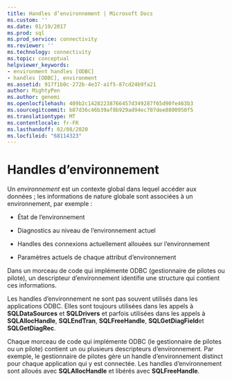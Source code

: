 ```yaml
---
title: Handles d’environnement | Microsoft Docs
ms.custom: ''
ms.date: 01/19/2017
ms.prod: sql
ms.prod_service: connectivity
ms.reviewer: ''
ms.technology: connectivity
ms.topic: conceptual
helpviewer_keywords:
- environment handles [ODBC]
- handles [ODBC], environment
ms.assetid: 917f1b0c-272b-4e37-a1f5-87cd24b9fa21
author: MightyPen
ms.author: genemi
ms.openlocfilehash: 409b2c14282238766457d349287f65d90fe463b3
ms.sourcegitcommit: b87d36c46b39af8b929ad94ec707dee8800950f5
ms.translationtype: MT
ms.contentlocale: fr-FR
ms.lasthandoff: 02/08/2020
ms.locfileid: "68114323"
---
```

# <a name="environment-handles"></a>Handles d’environnement
Un *environnement* est un contexte global dans lequel accéder aux données ; les informations de nature globale sont associées à un environnement, par exemple :  
  
-   État de l’environnement  
  
-   Diagnostics au niveau de l’environnement actuel  
  
-   Handles des connexions actuellement allouées sur l’environnement  
  
-   Paramètres actuels de chaque attribut d’environnement  
  
 Dans un morceau de code qui implémente ODBC (gestionnaire de pilotes ou pilote), un descripteur d’environnement identifie une structure qui contient ces informations.  
  
 Les handles d’environnement ne sont pas souvent utilisés dans les applications ODBC. Elles sont toujours utilisées dans les appels à **SQLDataSources** et **SQLDrivers** et parfois utilisées dans les appels à **SQLAllocHandle**, **SQLEndTran**, **SQLFreeHandle**, **SQLGetDiagField**et **SQLGetDiagRec**.  
  
 Chaque morceau de code qui implémente ODBC (le gestionnaire de pilotes ou un pilote) contient un ou plusieurs descripteurs d’environnement. Par exemple, le gestionnaire de pilotes gère un handle d’environnement distinct pour chaque application qui y est connectée. Les handles d’environnement sont alloués avec **SQLAllocHandle** et libérés avec **SQLFreeHandle**.

